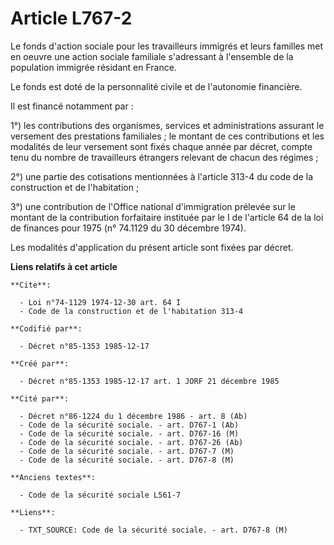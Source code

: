 # Article L767-2

Le fonds d'action sociale pour les travailleurs immigrés et leurs familles met en oeuvre une action sociale familiale
s'adressant à l'ensemble de la population immigrée résidant en France.

Le fonds est doté de la personnalité civile et de l'autonomie financière. 

Il est financé notamment par : 

1°) les contributions des organismes, services et administrations assurant le versement des prestations familiales ; le
montant de ces contributions et les modalités de leur versement sont fixés chaque année par décret, compte tenu du nombre de
travailleurs étrangers relevant de chacun des régimes ; 

2°) une partie des cotisations mentionnées à l'article 313-4 du code de la construction et de l'habitation ; 

3°) une contribution de l'Office national d'immigration prélevée sur le montant de la contribution forfaitaire instituée par
le I de l'article 64 de la loi de finances pour 1975 (n° 74.1129 du 30 décembre 1974). 

Les modalités d'application du présent article sont fixées par décret.

**Liens relatifs à cet article**

	**Cite**:

	  - Loi n°74-1129 1974-12-30 art. 64 I
	  - Code de la construction et de l'habitation 313-4

	**Codifié par**:

	  - Décret n°85-1353 1985-12-17

	**Créé par**:

	  - Décret n°85-1353 1985-12-17 art. 1 JORF 21 décembre 1985

	**Cité par**:

	  - Décret n°86-1224 du 1 décembre 1986 - art. 8 (Ab)
	  - Code de la sécurité sociale. - art. D767-1 (Ab)
	  - Code de la sécurité sociale. - art. D767-16 (M)
	  - Code de la sécurité sociale. - art. D767-26 (Ab)
	  - Code de la sécurité sociale. - art. D767-7 (M)
	  - Code de la sécurité sociale. - art. D767-8 (M)

	**Anciens textes**:

	  - Code de la sécurité sociale L561-7

	**Liens**:

	  - TXT_SOURCE: Code de la sécurité sociale. - art. D767-8 (M)
